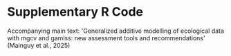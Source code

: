 # Supplementary R Code

Accompanying main text: 'Generalized additive modelling of ecological data with mgcv and gamlss: new assessment tools and recommendations' (Mainguy et al., 2025)